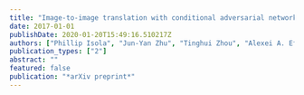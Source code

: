 ```yaml
---
title: "Image-to-image translation with conditional adversarial networks"
date: 2017-01-01
publishDate: 2020-01-20T15:49:16.510217Z
authors: ["Phillip Isola", "Jun-Yan Zhu", "Tinghui Zhou", "Alexei A. Efros"]
publication_types: ["2"]
abstract: ""
featured: false
publication: "*arXiv preprint*"
---
```


